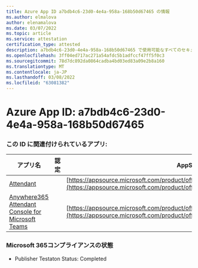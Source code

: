 ```yaml
---
title: Azure App ID a7bdb4c6-23d0-4e4a-958a-168b50d67465 の情報
ms.author: elmalova
author: elenamalova
ms.date: 03/07/2022
ms.topic: article
ms.service: attestation
certification_type: attested
description: a7bdb4c6-23d0-4e4a-958a-168b50d67465 で使用可能なすべてのセキュリティおよびコンプライアンス情報。
ms.openlocfilehash: 3ff04ed717ac271a54afdc5b1adfccf47ff5f0c3
ms.sourcegitcommit: 78d7dc892da0864cadba4bd03ed83a09e2b8a160
ms.translationtype: MT
ms.contentlocale: ja-JP
ms.lasthandoff: 03/08/2022
ms.locfileid: "63081382"
---
```

# <a name="azure-app-id-a7bdb4c6-23d0-4e4a-958a-168b50d67465"></a>Azure App ID: a7bdb4c6-23d0-4e4a-958a-168b50d67465


### <a name="apps-associated-with-this-id"></a>この ID に関連付けられているアプリ:
| **アプリ名** | **認定** | **AppSource での表示** |
|--------------|---------------|-----------------------|
| [Attendant](https://docs.microsoft.com/microsoft-365-app-certification/forward/WA200003780) |  | [https://appsource.microsoft.com/product/office/WA200003780](https://appsource.microsoft.com/product/office/WA200003780) |
| [Anywhere365 Attendant Console for Microsoft Teams](https://docs.microsoft.com/microsoft-365-app-certification/forward/workstreampeople.attendantconsoleformsftteams) |  | [https://appsource.microsoft.com/product/office/workstreampeople.attendantconsoleformsftteams](https://appsource.microsoft.com/product/office/workstreampeople.attendantconsoleformsftteams) |

### <a name="microsoft-365-app-compliance-status"></a>Microsoft 365コンプライアンスの状態
- Publisher Testaton Status: Completed
